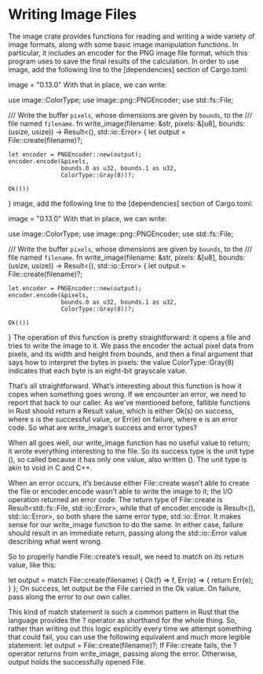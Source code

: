 # Writing Image Files
The image crate provides functions for reading and writing a wide variety of image formats, along with some basic image manipulation functions. In particular, it includes an encoder for the PNG image file format, which this program uses to save the final results of the calculation. In order to use image, add the following line to the [dependencies] section of Cargo.toml:


image = "0.13.0"
With that in place, we can write:


use image::ColorType;
use image::png::PNGEncoder;
use std::fs::File;

/// Write the buffer `pixels`, whose dimensions are given by `bounds`, to the
/// file named `filename`.
fn write_image(filename: &str, pixels: &[u8], bounds: (usize, usize))
    -> Result<(), std::io::Error>
{
    let output = File::create(filename)?;

    let encoder = PNGEncoder::new(output);
    encoder.encode(&pixels,
                   bounds.0 as u32, bounds.1 as u32,
                   ColorType::Gray(8))?;

    Ok(())
}
image, add the following line to the [dependencies] section of Cargo.toml:


image = "0.13.0"
With that in place, we can write:


use image::ColorType;
use image::png::PNGEncoder;
use std::fs::File;

/// Write the buffer `pixels`, whose dimensions are given by `bounds`, to the
/// file named `filename`.
fn write_image(filename: &str, pixels: &[u8], bounds: (usize, usize))
    -> Result<(), std::io::Error>
{
    let output = File::create(filename)?;

    let encoder = PNGEncoder::new(output);
    encoder.encode(&pixels,
                   bounds.0 as u32, bounds.1 as u32,
                   ColorType::Gray(8))?;

    Ok(())
}
The operation of this function is pretty straightforward: it opens a file and tries to write the image to it. We pass the encoder the actual pixel data from pixels, and its width and height from bounds, and then a final argument that says how to interpret the bytes in pixels: the value ColorType::Gray(8) indicates that each byte is an eight-bit grayscale value.

That’s all straightforward. What’s interesting about this function is how it copes when something goes wrong. If we encounter an error, we need to report that back to our caller. As we’ve mentioned before, fallible functions in Rust should return a Result value, which is either Ok(s) on success, where s is the successful value, or Err(e) on failure, where e is an error code. So what are write_image’s success and error types?

When all goes well, our write_image function has no useful value to return; it wrote everything interesting to the file. So its success type is the unit type (), so called because it has only one value, also written (). The unit type is akin to void in C and C++.

When an error occurs, it’s because either File::create wasn’t able to create the file or encoder.encode wasn’t able to write the image to it; the I/O operation returned an error code. The return type of File::create is Result<std::fs::File, std::io::Error>, while that of encoder.encode is Result<(), std::io::Error>, so both share the same error type, std::io::Error. It makes sense for our write_image function to do the same. In either case, failure should result in an immediate return, passing along the std::io::Error value describing what went wrong.

So to properly handle File::create’s result, we need to match on its return value, like this:


let output = match File::create(filename) {
    Ok(f) => f,
    Err(e) => {
        return Err(e);
    }
};
On success, let output be the File carried in the Ok value. On failure, pass along the error to our own caller.

This kind of match statement is such a common pattern in Rust that the language provides the ? operator as shorthand for the whole thing. So, rather than writing out this logic explicitly every time we attempt something that could fail, you can use the following equivalent and much more legible statement:
let output = File::create(filename)?;
If File::create fails, the ? operator returns from write_image, passing along the error. Otherwise, output holds the successfully opened File.


